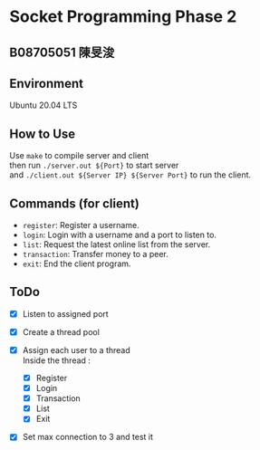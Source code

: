 # Socket Programming Phase 2
## B08705051 陳旻浚

## Environment
Ubuntu 20.04 LTS

## How to Use
Use `make` to compile server and client  
then run `./server.out ${Port}` to start server  
and `./client.out ${Server IP} ${Server Port}` to run the client.

## Commands (for client)
- `register`: Register a username.
- `login`: Login with a username and a port to listen to.
- `list`: Request the latest online list from the server.
- `transaction`: Transfer money to a peer.
- `exit`: End the client program.

## ToDo

- [x] Listen to assigned port
- [x] Create a thread pool
- [x] Assign each user to a thread  
    Inside the thread :
    - [x] Register
    - [x] Login
    - [x] Transaction
    - [x] List
    - [x] Exit
- [x] Set max connection to 3 and test it


